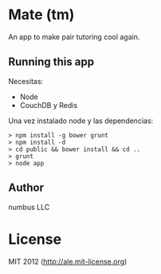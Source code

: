 # Mate (tm)

An app to make pair tutoring cool again.


## Running this app

Necesitas:

- Node
- CouchDB y Redis

Una vez instalado node y las dependencias:

```
> npm install -g bower grunt
> npm install -d
> cd public && bower install && cd ..
> grunt
> node app
```


## Author

numbus LLC


# License
MIT 2012 (<http://ale.mit-license.org>)

